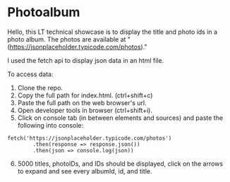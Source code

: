 # Photoalbum
Hello, this LT technical showcase is to display the title and photo ids in a photo album.  The photos are available at 
"(https://jsonplaceholder.typicode.com/photos)."

I used the fetch api to display json data in an html file.

To access data:
1. Clone the repo.
2. Copy the full path for index.html. (ctrl+shift+c)
3. Paste the full path on the web browser's url.
4. Open developer tools in browser (ctrl+shift+i).
5. Click on console tab (in between elements and sources) and paste the following into console:
```
fetch('https://jsonplaceholder.typicode.com/photos')
        .then(response => response.json())
        .then(json => console.log(json))
```
        
6. 5000 titles, photoIDs, and IDs should be displayed, click on the arrows to expand and see every albumId, id, and title.



